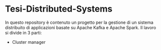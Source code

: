 # Tesi-Distributed-Systems
In questo repository è contenuto un progetto per la gestione di un sistema distribuito di applicazioni basate su Apache Kafka e Apache Spark.
Il lavoro si divide in 3 parti:
- Cluster manager
